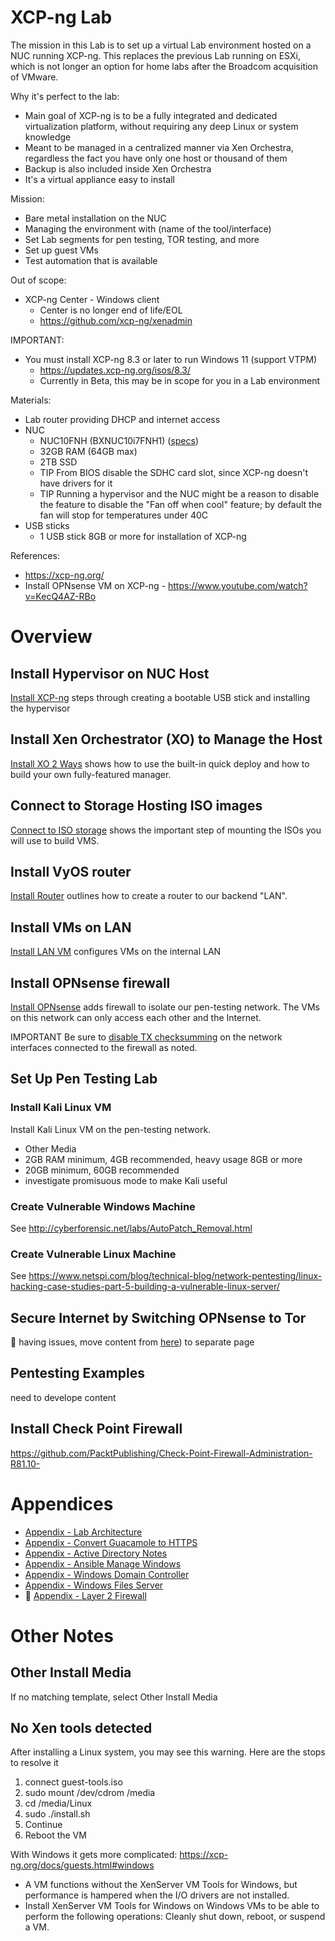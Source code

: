 # XCP-ng Lab
The mission in this Lab is to set up a virtual Lab environment hosted on a NUC running XCP-ng. This replaces the previous Lab running on ESXi, which is not longer an option for home labs after the Broadcom acquisition of VMware.

Why it's perfect to the lab:
- Main goal of XCP-ng is to be a fully integrated and dedicated virtualization platform, without requiring any deep Linux or system knowledge
- Meant to be managed in a centralized manner via Xen Orchestra, regardless the fact you have only one host or thousand of them
- Backup is also included inside Xen Orchestra
- It's a virtual appliance easy to install

Mission:
- Bare metal installation on the NUC
- Managing the environment with (name of the tool/interface)
- Set Lab segments for pen testing, TOR testing, and more
- Set up guest VMs
- Test automation that is available

Out of scope:
- XCP-ng Center - Windows client
  - Center is no longer end of life/EOL
  - https://github.com/xcp-ng/xenadmin

IMPORTANT:
- You must install XCP-ng 8.3 or later to run Windows 11 (support VTPM)
  - https://updates.xcp-ng.org/isos/8.3/
  - Currently in Beta, this may be in scope for you in a Lab environment

Materials:
- Lab router  providing DHCP and internet access
- NUC
  - NUC10FNH (BXNUC10i7FNH1) ([specs](https://www.intel.com/content/dam/support/us/en/documents/intel-nuc/NUC10i357FN_TechProdSpec.pdf))
  - 32GB RAM (64GB max)
  - 2TB SSD
  - TIP From BIOS disable the SDHC card slot, since XCP-ng doesn't have drivers for it
  - TIP Running a hypervisor and the NUC might be a reason to disable the feature to disable the "Fan off when cool" feature; by default the fan will stop for temperatures under 40C
- USB sticks
  - 1 USB stick 8GB or more for installation of XCP-ng
 
References:
- https://xcp-ng.org/
- Install OPNsense VM on XCP-ng - https://www.youtube.com/watch?v=KecQ4AZ-RBo

# Overview
## Install Hypervisor on NUC Host
[Install XCP-ng](1_Install.md) steps through creating a bootable USB stick and installing the hypervisor

## Install Xen Orchestrator (XO) to Manage the Host
[Install XO 2 Ways](2_Install_XO.md) shows how to use the built-in quick deploy and how to build your own fully-featured manager.

## Connect to Storage Hosting ISO images
[Connect to ISO storage](3_ISO_Storage.md) shows the important step of mounting the ISOs you will use to build VMS.

## Install VyOS router
[Install Router](4_Router.md) outlines how to create a router to our backend "LAN".

## Install VMs on LAN
[Install LAN VM](5_LAN_VM.md) configures VMs on the internal LAN

## Install OPNsense firewall
[Install OPNsense](6_OPNsense_VM.md) adds firewall to isolate our pen-testing network. The VMs on this network can only access each other and the Internet.

IMPORTANT Be sure to <ins>disable TX checksumming</ins> on the network interfaces connected to the firewall as noted.

## Set Up Pen Testing Lab
### Install Kali Linux VM
Install Kali Linux VM on the pen-testing network.
- Other Media
- 2GB RAM minimum, 4GB recommended, heavy usage 8GB or more
- 20GB minimum, 60GB recommended
- investigate promisuous mode to make Kali useful

### Create Vulnerable Windows Machine
See http://cyberforensic.net/labs/AutoPatch_Removal.html

### Create Vulnerable Linux Machine
See https://www.netspi.com/blog/technical-blog/network-pentesting/linux-hacking-case-studies-part-5-building-a-vulnerable-linux-server/

## Secure Internet by Switching OPNsense to Tor
🌱 having issues, move content from [here](6_OPNsense_VM.md)) to separate page

## Pentesting Examples
need to develope content

## Install Check Point Firewall
https://github.com/PacktPublishing/Check-Point-Firewall-Administration-R81.10-

# Appendices
- [Appendix - Lab Architecture](Appendix-Architecture.md)
- [Appendix - Convert Guacamole to HTTPS](Appendix-Guacamole_https.md)
- [Appendix - Active Directory Notes](Appendix-Active_Directory_Notes.md)
- [Appendix - Ansible Manage Windows](Appendix-Ansible_Manange_Windows.md)
- [Appendix - Windows Domain Controller](Appendix-Windows_DC.md)
- [Appendix - Windows Files Server](Windows_File_Server.md)
- 🌱 [Appendix - Layer 2 Firewall](Appendix-L2_Firewall.md)

# Other Notes
## Other Install Media
If no matching template, select Other Install Media

## No Xen tools detected
After installing a Linux system, you may see this warning. Here are the stops to resolve it
1. connect guest-tools.iso
2. sudo mount /dev/cdrom  /media
3. cd /media/Linux
4. sudo ./install.sh
5. Continue
6. Reboot the VM

With Windows it gets more complicated: https://xcp-ng.org/docs/guests.html#windows
- A VM functions without the XenServer VM Tools for Windows, but performance is hampered when the I/O drivers are not installed.
- Install XenServer VM Tools for Windows on Windows VMs to be able to perform the following operations: Cleanly shut down, reboot, or suspend a VM.
